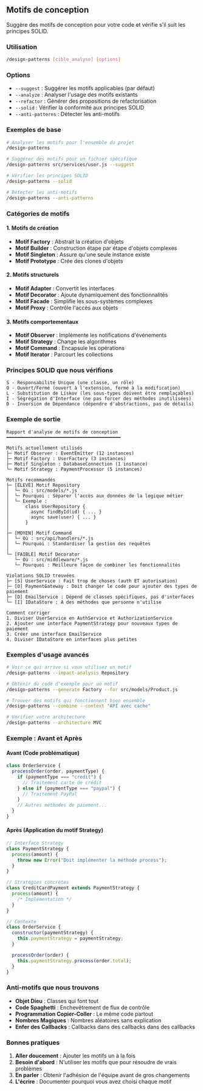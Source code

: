 ## Motifs de conception

Suggère des motifs de conception pour votre code et vérifie s'il suit les principes SOLID.

### Utilisation

```bash
/design-patterns [cible_analyse] [options]
```

### Options

- `--suggest` : Suggérer les motifs applicables (par défaut)
- `--analyze` : Analyser l'usage des motifs existants
- `--refactor` : Générer des propositions de refactorisation
- `--solid` : Vérifier la conformité aux principes SOLID
- `--anti-patterns` : Détecter les anti-motifs

### Exemples de base

```bash
# Analyser les motifs pour l'ensemble du projet
/design-patterns

# Suggérer des motifs pour un fichier spécifique
/design-patterns src/services/user.js --suggest

# Vérifier les principes SOLID
/design-patterns --solid

# Détecter les anti-motifs
/design-patterns --anti-patterns
```

### Catégories de motifs

#### 1. Motifs de création

- **Motif Factory** : Abstrait la création d'objets
- **Motif Builder** : Construction étape par étape d'objets complexes
- **Motif Singleton** : Assure qu'une seule instance existe
- **Motif Prototype** : Crée des clones d'objets

#### 2. Motifs structurels

- **Motif Adapter** : Convertit les interfaces
- **Motif Decorator** : Ajoute dynamiquement des fonctionnalités
- **Motif Facade** : Simplifie les sous-systèmes complexes
- **Motif Proxy** : Contrôle l'accès aux objets

#### 3. Motifs comportementaux

- **Motif Observer** : Implémente les notifications d'événements
- **Motif Strategy** : Change les algorithmes
- **Motif Command** : Encapsule les opérations
- **Motif Iterator** : Parcourt les collections

### Principes SOLID que nous vérifions

```text
S - Responsabilité Unique (une classe, un rôle)
O - Ouvert/Fermé (ouvert à l'extension, fermé à la modification)
L - Substitution de Liskov (les sous-types doivent être remplaçables)
I - Ségrégation d'Interface (ne pas forcer des méthodes inutilisées)
D - Inversion de Dépendance (dépendre d'abstractions, pas de détails)
```

### Exemple de sortie

```text
Rapport d'analyse de motifs de conception
━━━━━━━━━━━━━━━━━━━━━━━━━━━━━━━━━━━━━━━━━━

Motifs actuellement utilisés
├─ Motif Observer : EventEmitter (12 instances)
├─ Motif Factory : UserFactory (3 instances)
├─ Motif Singleton : DatabaseConnection (1 instance)
└─ Motif Strategy : PaymentProcessor (5 instances)

Motifs recommandés
├─ [ÉLEVÉ] Motif Repository
│  └─ Où : src/models/*.js
│  └─ Pourquoi : Séparer l'accès aux données de la logique métier
│  └─ Exemple :
│      class UserRepository {
│        async findById(id) { ... }
│        async save(user) { ... }
│      }
│
├─ [MOYEN] Motif Command
│  └─ Où : src/api/handlers/*.js
│  └─ Pourquoi : Standardiser la gestion des requêtes
│
└─ [FAIBLE] Motif Decorator
   └─ Où : src/middleware/*.js
   └─ Pourquoi : Meilleure façon de combiner les fonctionnalités

Violations SOLID trouvées
├─ [S] UserService : Fait trop de choses (auth ET autorisation)
├─ [O] PaymentGateway : Doit changer le code pour ajouter des types de paiement
├─ [D] EmailService : Dépend de classes spécifiques, pas d'interfaces
└─ [I] IDataStore : A des méthodes que personne n'utilise

Comment corriger
1. Diviser UserService en AuthService et AuthorizationService
2. Ajouter une interface PaymentStrategy pour nouveaux types de paiement
3. Créer une interface EmailService
4. Diviser IDataStore en interfaces plus petites
```

### Exemples d'usage avancés

```bash
# Voir ce qui arrive si vous utilisez un motif
/design-patterns --impact-analysis Repository

# Obtenir du code d'exemple pour un motif
/design-patterns --generate Factory --for src/models/Product.js

# Trouver des motifs qui fonctionnent bien ensemble
/design-patterns --combine --context "API avec cache"

# Vérifier votre architecture
/design-patterns --architecture MVC
```

### Exemple : Avant et Après

#### Avant (Code problématique)

```javascript
class OrderService {
  processOrder(order, paymentType) {
    if (paymentType === "credit") {
      // Traitement carte de crédit
    } else if (paymentType === "paypal") {
      // Traitement PayPal
    }
    // Autres méthodes de paiement...
  }
}
```

#### Après (Application du motif Strategy)

```javascript
// Interface Strategy
class PaymentStrategy {
  process(amount) {
    throw new Error("Doit implémenter la méthode process");
  }
}

// Stratégies concrètes
class CreditCardPayment extends PaymentStrategy {
  process(amount) {
    /* Implémentation */
  }
}

// Contexte
class OrderService {
  constructor(paymentStrategy) {
    this.paymentStrategy = paymentStrategy;
  }

  processOrder(order) {
    this.paymentStrategy.process(order.total);
  }
}
```

### Anti-motifs que nous trouvons

- **Objet Dieu** : Classes qui font tout
- **Code Spaghetti** : Enchevêtrement de flux de contrôle
- **Programmation Copier-Coller** : Le même code partout
- **Nombres Magiques** : Nombres aléatoires sans explication
- **Enfer des Callbacks** : Callbacks dans des callbacks dans des callbacks

### Bonnes pratiques

1. **Aller doucement** : Ajouter les motifs un à la fois
2. **Besoin d'abord** : N'utiliser les motifs que pour résoudre de vrais problèmes
3. **En parler** : Obtenir l'adhésion de l'équipe avant de gros changements
4. **L'écrire** : Documenter pourquoi vous avez choisi chaque motif
